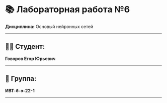 # 📚 Лабораторная работа №6

**Дисциплина:** Основый нейронных сетей

---

## 👨‍🎓 Студент:  
**Говоров Егор Юрьевич**  

---

## 👥 Группа:  
**ИВТ-б-о-22-1**  

---
